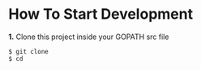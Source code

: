 # How To Start Development
**1.** Clone this project inside your GOPATH src file 
```shell
$ git clone 
$ cd 
```
